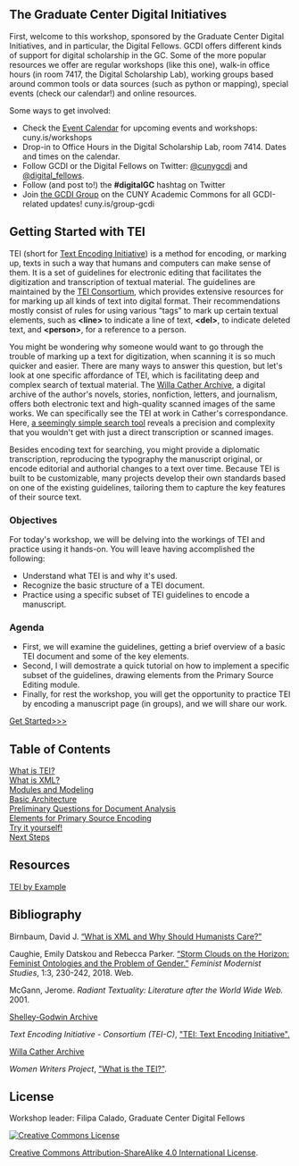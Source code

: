 ## The Graduate Center Digital Initiatives

First, welcome to this workshop, sponsored by the Graduate Center Digital Initiatives, and in particular, the Digital Fellows. GCDI offers different kinds of support for digital scholarship in the GC. Some of the more popular resources we offer are regular workshops (like this one), walk-in office hours (in room 7417, the Digital Scholarship Lab), working groups based around common tools or data sources (such as python or mapping), special events (check our calendar!) and online resources. 

Some ways to get involved: 
- Check the [Event Calendar](cuny.is/workshops) for upcoming events and workshops: cuny.is/workshops
- Drop-in to Office Hours in the Digital Scholarship Lab, room 7414. Dates and times on the calendar.
- Follow GCDI or the Digital Fellows on Twitter: [@cunygcdi](https://twitter.com/cunygcdi?lang=en) and [@digital_fellows](https://twitter.com/digital_fellows?lang=en).
- Follow (and post to!) the **#digitalGC** hashtag on Twitter
- Join [the GCDI Group](cuny.is/group-gcdi) on the CUNY Academic Commons for all GCDI-related updates! cuny.is/group-gcdi

## Getting Started with TEI

TEI (short for [Text Encoding Initiative](https://en.wikipedia.org/wiki/Text_Encoding_Initiative)) is a method for encoding, or marking up, texts in such a way that humans and computers can make sense of them. It is a set of guidelines for electronic editing that facilitates the digitization and transcription of textual material. The guidelines are maintained by the [TEI Consortium](https://tei-c.org/), which provides extensive resources for for marking up all kinds of text into digital format. Their recommendations mostly consist of rules for using various “tags” to mark up certain textual elements, such as **&lt;line>** to indicate a line of text, **&lt;del>**, to indicate deleted text, and **&lt;person>**, for a reference to a person.

You might be wondering why someone would want to go through the trouble of marking up a text for digitization, when scanning it is so much quicker and easier. There are many ways to answer this question, but let's look at one specific affordance of TEI, which is facilitating deep and complex search of textual material. The [Willa Cather Archive](https://cather.unl.edu), a digital archive of the author's novels, stories, nonfiction, letters, and journalism, offers both electronic text and high-quality scanned images of the same works. We can specifically see the TEI at work in Cather's correspondance. Here, [a seemingly simple search tool](https://cather.unl.edu/letters/search) reveals a precision and complexity that you wouldn't get with just a direct transcription or scanned images. 

Besides encoding text for searching, you might provide a diplomatic transcription, reproducing the typography the manuscript original, or encode editorial and authorial changes to a text over time. Because TEI is built to be customizable, many projects develop their own standards based on one of the existing guidelines, tailoring them to capture the key features of their source text. 

### Objectives

For today's workshop, we will be delving into the workings of TEI and practice using it hands-on. You will leave having accomplished the following:
- Understand what TEI is and why it's used.
- Recognize the basic structure of a TEI document.
- Practice using a specific subset of TEI guidelines to encode a manuscript.

### Agenda

- First, we will examine the guidelines, getting a brief overview of a basic TEI document and some of the key elements.
- Second, I will demostrate a quick tutorial on how to implement a specific subset of the guidelines, drawing elements from the Primary Source Editing module. 
- Finally, for rest the workshop, you will get the opportunity to practice TEI by encoding a manuscript page (in groups), and we will share our work.

[Get Started>>>](slides/what_is_tei.md)

## Table of Contents
[What is TEI?](slides/what_is_tei.md)\
[What is XML?](slides/what_is_xml.md)\
[Modules and Modeling](slides/modules.md)\
[Basic Architecture](slides/basic_architecture.md)\
[Preliminary Questions for Document Analysis](slides/preliminary.md)\
[Elements for Primary Source Encoding](slides/elements.md)\
[Try it yourself!](slides/practice.md)\
[Next Steps](slides/next_steps.md)

## Resources

[TEI by Example]()

## Bibliography

Birnbaum, David J. [“What is XML and Why Should Humanists Care?”](http://dh.obdurodon.org/what-is-xml.xhtml)

Caughie, Emily Datskou and Rebecca Parker. [“Storm Clouds on the Horizon: Feminist Ontologies and the Problem of Gender.”](https://www.tandfonline.com/doi/full/10.1080/24692921.2018.1505819?src=recsys) *Feminist Modernist Studies*, 1:3, 230-242, 2018. Web.

McGann, Jerome. *Radiant Textuality: Literature after the World Wide Web.* 2001.

[Shelley-Godwin Archive](http://shelleygodwinarchive.org/)

*Text Encoding Initiative - Consortium (TEI-C)*, ["TEI: Text Encoding Initiative".](https://tei-c.org/)

[Willa Cather Archive](https://cather.unl.edu)

*Women Writers Project*, ["What is the TEI?"](https://wwp.northeastern.edu/outreach/seminars/tei.html).

## License

Workshop leader: Filipa Calado, Graduate Center Digital Fellows



[![Creative Commons License](https://i.creativecommons.org/l/by-sa/4.0/88x31.png)](http://creativecommons.org/licenses/by-sa/4.0/)

[Creative Commons Attribution-ShareAlike 4.0 International License](http://creativecommons.org/licenses/by-sa/4.0/).
